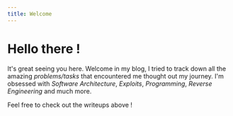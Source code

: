 ```yaml
---
title: Welcome
---
```


# **Hello there !** 

It's great seeing you here. Welcome in my blog, I tried to track down all the amazing *problems/tasks* that encountered me thought out my journey. I'm obsessed with *Software Architecture*, *Exploits*, *Programming*, *Reverse Engineering* and much more.

Feel free to check out the writeups above !






